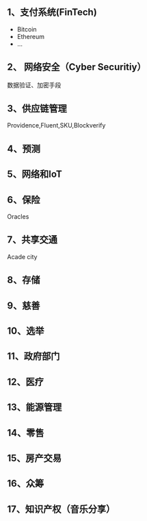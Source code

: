 ## 1、支付系统(FinTech)
- Bitcoin
- Ethereum
- ...

## 2、 网络安全（Cyber Securitiy）

数据验证、加密手段

## 3、供应链管理

Providence,Fluent,SKU,Blockverify

## 4、预测

## 5、网络和IoT

## 6、保险
Oracles

## 7、共享交通

Acade city

## 8、存储

## 9、慈善

## 10、选举

## 11、政府部门

## 12、医疗

## 13、能源管理

## 14、零售

## 15、房产交易

## 16、众筹

## 17、知识产权（音乐分享）
